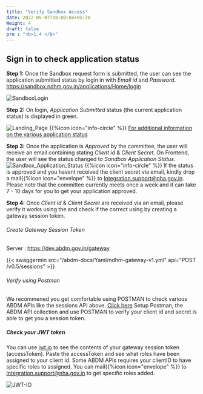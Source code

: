```yaml
---
title: "Verify Sandbox Access"
date: 2022-05-07T18:00:04+05:30
Weight: 4 
draft: false
pre : "<b>1.4 </b>"
---
```


## Sign in to check application status

**Step 1:** Once the Sandbox request form is submitted, the user can see the application submitted status by login in with _Email id_ and _Password_.  
https://sandbox.ndhm.gov.in/applications/Home/login  

![SandboxLogin](/abdm-docs/img/SandboxLogin.png)  

**Step 2:** On login, _Application Submitted_ status (the current application status) is displayed in green.  

![Landing_Page](../Landing_Page.png) 
{{%icon icon="info-circle" %}} [For additional information on the various application status](../about_abdm_sandbox#abdm-sandbox-journey)

**Step 3:** Once the application is _Approved_ by the committee, the user will receive an email containing stating _Client id_ & _Client Secret_. On Frontend, the user will see the status changed to _Sandbox Application Status_.  
![Sandbox_Application_Status](../SandboxApplicationStatus.png) 
{{%icon icon="info-circle" %}} If the status is approved and you havent received the client secret via email, kindly drop a mail{{%icon icon="envelope" %}} to Integration.support@nha.gov.in. Please note that the committee currently meets once a week and it can take 7 - 10 days for you to get your application approved. 

**Step 4:** Once _Client id_ & _Client Secret_ are received via an email, please verify it works using the and check if the correct using by creating a gateway session token. 

###### Create Gateway Session Token 
Server : https://dev.abdm.gov.in/gateway

{{< swaggermin src="/abdm-docs/Yaml/ndhm-gateway-v1.yml" api="POST /v0.5/sessions" >}}


###### Verify using Postman 

We recommened you get comfortable using POSTMAN to check various ABDM APIs like the sessions API above. [Click here](../postman_setup) Setup Postman, the ABDM API collection and use POSTMAN to verify your client id and secret is able to get you a session token. 


##### Check your JWT token

You can use [jwt.io](https://jwt.io) to see the contents of your gateway session token (accessToken). Paste the accessToken and see what roles have been assigned to your client id. Some ABDM APIs requires your clientID to have specific roles to assigned. You can mail{{%icon icon="envelope" %}} to Integration.support@nha.gov.in to get specific roles added. 

![JWT-IO](../jwt-io.png) 

